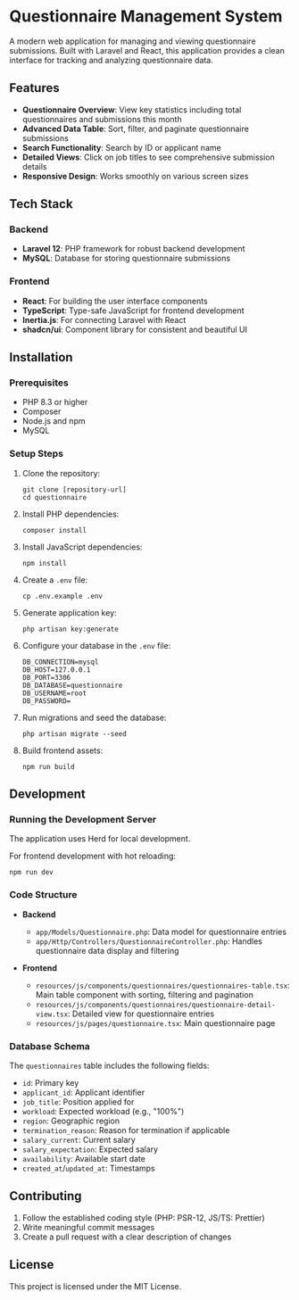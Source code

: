 # Questionnaire Management System

A modern web application for managing and viewing questionnaire submissions. Built with Laravel and React, this application provides a clean interface for tracking and analyzing questionnaire data.

## Features

- **Questionnaire Overview**: View key statistics including total questionnaires and submissions this month
- **Advanced Data Table**: Sort, filter, and paginate questionnaire submissions
- **Search Functionality**: Search by ID or applicant name
- **Detailed Views**: Click on job titles to see comprehensive submission details
- **Responsive Design**: Works smoothly on various screen sizes

## Tech Stack

### Backend
- **Laravel 12**: PHP framework for robust backend development
- **MySQL**: Database for storing questionnaire submissions

### Frontend
- **React**: For building the user interface components
- **TypeScript**: Type-safe JavaScript for frontend development
- **Inertia.js**: For connecting Laravel with React
- **shadcn/ui**: Component library for consistent and beautiful UI

## Installation

### Prerequisites
- PHP 8.3 or higher
- Composer
- Node.js and npm
- MySQL

### Setup Steps

1. Clone the repository:
   ```
   git clone [repository-url]
   cd questionnaire
   ```

2. Install PHP dependencies:
   ```
   composer install
   ```

3. Install JavaScript dependencies:
   ```
   npm install
   ```

4. Create a `.env` file:
   ```
   cp .env.example .env
   ```

5. Generate application key:
   ```
   php artisan key:generate
   ```

6. Configure your database in the `.env` file:
   ```
   DB_CONNECTION=mysql
   DB_HOST=127.0.0.1
   DB_PORT=3306
   DB_DATABASE=questionnaire
   DB_USERNAME=root
   DB_PASSWORD=
   ```

7. Run migrations and seed the database:
   ```
   php artisan migrate --seed
   ```

8. Build frontend assets:
   ```
   npm run build
   ```

## Development

### Running the Development Server

The application uses Herd for local development.

For frontend development with hot reloading:
```
npm run dev
```

### Code Structure

- **Backend**
  - `app/Models/Questionnaire.php`: Data model for questionnaire entries
  - `app/Http/Controllers/QuestionnaireController.php`: Handles questionnaire data display and filtering

- **Frontend**
  - `resources/js/components/questionnaires/questionnaires-table.tsx`: Main table component with sorting, filtering and pagination
  - `resources/js/components/questionnaires/questionnaire-detail-view.tsx`: Detailed view for questionnaire entries
  - `resources/js/pages/questionnaire.tsx`: Main questionnaire page

### Database Schema

The `questionnaires` table includes the following fields:

- `id`: Primary key
- `applicant_id`: Applicant identifier
- `job_title`: Position applied for
- `workload`: Expected workload (e.g., "100%")
- `region`: Geographic region
- `termination_reason`: Reason for termination if applicable
- `salary_current`: Current salary
- `salary_expectation`: Expected salary
- `availability`: Available start date
- `created_at`/`updated_at`: Timestamps

## Contributing

1. Follow the established coding style (PHP: PSR-12, JS/TS: Prettier)
2. Write meaningful commit messages
3. Create a pull request with a clear description of changes

## License

This project is licensed under the MIT License.
